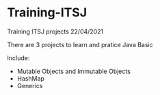 # Training-ITSJ
Training ITSJ projects 22/04/2021

There are 3 projects to learn and pratice Java Basic

Include:
- Mutable Objects and Immutable Objects
- HashMap
- Generics
